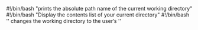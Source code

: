 #!/bin/bash
"prints the absolute path name of the current working directory"
#!/bin/bash
"Display the contents list of your current directory"
#!/bin/bash
 '' changes the working directory to the user’s ''

